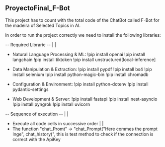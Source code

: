 ## ProyectoFinal_F-Bot

This project has to count with the total code of the ChatBot called F-Bot for the madeira of Selected Topics in AI.

In order to run the project correctly we need to install the following libraries:

-- Required Librarie --
|
|
- Natural Language Processing & ML:
!pip install openai
!pip install langchain
!pip install tiktoken
!pip install unstructured[local-inference]

- Data Manipulation & Extraction:
!pip install pypdf
!pip install bs4
!pip install selenium
!pip install python-magic-bin
!pip install chromadb

- Configuration & Environment:
!pip install python-dotenv
!pip install pydantic-settings

- Web Development & Server:
!pip install fastapi
!pip install nest-asyncio
!pip install pyngrok
!pip install uvicorn

-- Sequence of execution --
|
|
- Execute all code cells in successive order
|
|
- The function "chat_Promt" -> "chat_Prompt("Here commes the prompt Inge", chat_history)", this is test method to check if the connection is correct with the ApiKey